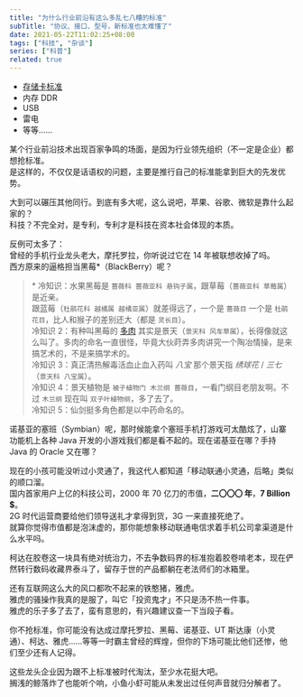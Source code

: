 ```yaml
---
title: "为什么行业前沿有这么多乱七八糟的标准"
subTitle: "协议、接口、型号，新标准也太难懂了"
date: 2021-05-22T11:02:25+08:00
tags: ["科技", "杂谈"]
series: ["科普"]
related: true
---
```


* <a href="/tech/storage-sd-card" target="_blank">存储卡标准</a>
* 内存 DDR
* USB
* 雷电
* 等等……

某个行业前沿技术出现百家争鸣的场面，是因为行业领先组织（不一定是企业）都想抢标准。  
是这样的，不仅仅是话语权的问题，主要是推行自己的标准能拿到巨大的先发优势。  

大到可以碾压其他同行。到底有多大呢，这么说吧，苹果、谷歌、微软是靠什么起家的？  
科技？不完全对，是专利，专利才是科技在资本社会体现的本质。  

反例可太多了：  
曾经的手机行业龙头老大，摩托罗拉，你听说过它在 14 年被联想收掉了吗。  
西方原来的逼格担当黑莓\*（BlackBerry）呢？  

> \* 冷知识：水果黑莓是 `蔷薇科 蔷薇亚科 悬钩子属`，跟草莓（`蔷薇亚科 草莓属`）是近亲。  
> 跟蓝莓（`杜鹃花科 越橘属 越橘亚属`）就差得远了，一个是 `蔷薇目` 一个是 `杜鹃花目`，比人和猴子的差别还大（都是 `灵长目`）。  
> 冷知识 2：有种叫黑莓的 [多肉](https://www.drlmeng.com/blackberry.html) 其实是景天（`景天科 风车草属`），长得像就这么叫了。多肉的命名一直很怪，毕竟大伙莳弄多肉讲究一个陶冶情操，是来搞艺术的，不是来搞学术的。  
> 冷知识 3：真正清热解毒活血止血入药叫 *八宝* 那个景天指 *绣球花* / *三七*（`景天科 八宝属`）。  
> 冷知识 4：景天植物是 `被子植物门 木兰纲 蔷薇目`，一看门纲目老朋友啊。不过 `木兰纲` 现在叫 `双子叶植物纲`，多了去了。  
> 冷知识 5：仙剑挺多角色都是以中药命名的。  

诺基亚的塞班（Symbian）呢，那时候能拿个塞班手机打游戏可太酷炫了，山寨功能机上各种 Java 开发的小游戏我们都是看不起的。现在诺基亚在哪？手持 Java 的 Oracle 又在哪？  

现在的小孩可能没听过小灵通了，我这代人都知道「移动联通小灵通，后略」类似的顺口溜。  
国内首家用户上亿的科技公司，2000 年 70 亿刀的市值，**二〇〇〇 年**，**7 Billion $**。  
2G 时代运营商要给他们领导送礼才拿得到货，3G 一来直接死绝了。  
就算你觉得市值都是泡沫虚的，那你能想象移动联通电信求着手机公司拿渠道是什么水平吗。  

柯达在胶卷这一块具有绝对统治力，不去争数码界的标准抱着胶卷啃老本，现在俨然转行数码收藏界泰斗了，留存于世的产品都躺在老法师们的冰箱里。  

还有互联网这么大的风口都吹不起来的铁憨猪，雅虎。  
雅虎的骚操作我真的是服了，叫它「投资鬼才」不只是汤不热一件事。  
雅虎的乐子多了去了，蛮有意思的，有兴趣建议查一下当段子看。  

你不抢标准，你可能没有达成过摩托罗拉、黑莓、诺基亚、UT 斯达康（小灵通）、柯达、雅虎……等等一时霸主曾经的辉煌，但你的下场可能比他们还惨，他们至少还有人记得。  

这些龙头企业因为跟不上标准被时代淘汰，至少水花挺大吧。  
搁浅的鲸落炸了也能听个响，小鱼小虾可能从未发出过任何声音就归分解者了。  
